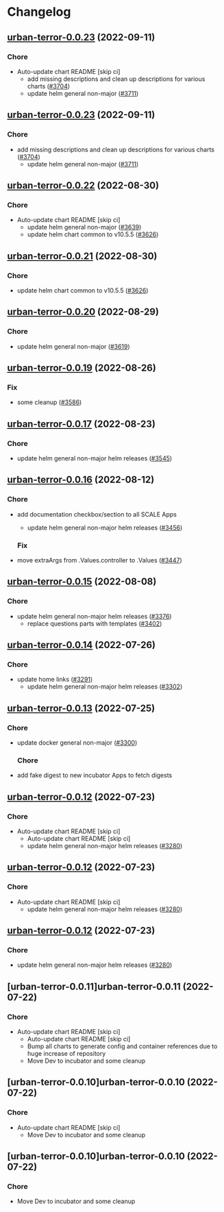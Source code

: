 # Changelog



## [urban-terror-0.0.23](https://github.com/truecharts/charts/compare/urban-terror-0.0.22...urban-terror-0.0.23) (2022-09-11)

### Chore

- Auto-update chart README [skip ci]
  - add missing descriptions and clean up descriptions for various charts ([#3704](https://github.com/truecharts/charts/issues/3704))
  - update helm general non-major ([#3711](https://github.com/truecharts/charts/issues/3711))




## [urban-terror-0.0.23](https://github.com/truecharts/charts/compare/urban-terror-0.0.22...urban-terror-0.0.23) (2022-09-11)

### Chore

- add missing descriptions and clean up descriptions for various charts ([#3704](https://github.com/truecharts/charts/issues/3704))
  - update helm general non-major ([#3711](https://github.com/truecharts/charts/issues/3711))




## [urban-terror-0.0.22](https://github.com/truecharts/charts/compare/urban-terror-0.0.20...urban-terror-0.0.22) (2022-08-30)

### Chore

- Auto-update chart README [skip ci]
  - update helm general non-major ([#3639](https://github.com/truecharts/charts/issues/3639))
  - update helm chart common to v10.5.5 ([#3626](https://github.com/truecharts/charts/issues/3626))




## [urban-terror-0.0.21](https://github.com/truecharts/charts/compare/urban-terror-0.0.20...urban-terror-0.0.21) (2022-08-30)

### Chore

- update helm chart common to v10.5.5 ([#3626](https://github.com/truecharts/charts/issues/3626))




## [urban-terror-0.0.20](https://github.com/truecharts/charts/compare/urban-terror-0.0.19...urban-terror-0.0.20) (2022-08-29)

### Chore

- update helm general non-major ([#3619](https://github.com/truecharts/charts/issues/3619))




## [urban-terror-0.0.19](https://github.com/truecharts/charts/compare/urban-terror-0.0.17...urban-terror-0.0.19) (2022-08-26)

### Fix

- some cleanup ([#3586](https://github.com/truecharts/charts/issues/3586))




## [urban-terror-0.0.17](https://github.com/truecharts/charts/compare/urban-terror-0.0.16...urban-terror-0.0.17) (2022-08-23)

### Chore

- update helm general non-major helm releases ([#3545](https://github.com/truecharts/charts/issues/3545))




## [urban-terror-0.0.16](https://github.com/truecharts/charts/compare/urban-terror-0.0.15...urban-terror-0.0.16) (2022-08-12)

### Chore

- add documentation checkbox/section to all SCALE Apps
  - update helm general non-major helm releases ([#3456](https://github.com/truecharts/charts/issues/3456))

  ### Fix

- move extraArgs from .Values.controller to .Values ([#3447](https://github.com/truecharts/charts/issues/3447))




## [urban-terror-0.0.15](https://github.com/truecharts/charts/compare/urban-terror-0.0.14...urban-terror-0.0.15) (2022-08-08)

### Chore

- update helm general non-major helm releases ([#3376](https://github.com/truecharts/charts/issues/3376))
  - replace questions parts with templates ([#3402](https://github.com/truecharts/charts/issues/3402))




## [urban-terror-0.0.14](https://github.com/truecharts/apps/compare/urban-terror-0.0.13...urban-terror-0.0.14) (2022-07-26)

### Chore

- update home links ([#3291](https://github.com/truecharts/apps/issues/3291))
  - update helm general non-major helm releases ([#3302](https://github.com/truecharts/apps/issues/3302))




## [urban-terror-0.0.13](https://github.com/truecharts/apps/compare/urban-terror-0.0.12...urban-terror-0.0.13) (2022-07-25)

### Chore

- update docker general non-major ([#3300](https://github.com/truecharts/apps/issues/3300))

  ### Chore

- add fake digest to new incubator Apps to fetch digests




## [urban-terror-0.0.12](https://github.com/truecharts/apps/compare/urban-terror-0.0.11...urban-terror-0.0.12) (2022-07-23)

### Chore

- Auto-update chart README [skip ci]
  - Auto-update chart README [skip ci]
  - update helm general non-major helm releases ([#3280](https://github.com/truecharts/apps/issues/3280))




## [urban-terror-0.0.12](https://github.com/truecharts/apps/compare/urban-terror-0.0.11...urban-terror-0.0.12) (2022-07-23)

### Chore

- Auto-update chart README [skip ci]
  - update helm general non-major helm releases ([#3280](https://github.com/truecharts/apps/issues/3280))




## [urban-terror-0.0.12](https://github.com/truecharts/apps/compare/urban-terror-0.0.11...urban-terror-0.0.12) (2022-07-23)

### Chore

- update helm general non-major helm releases ([#3280](https://github.com/truecharts/apps/issues/3280))




## [urban-terror-0.0.11]urban-terror-0.0.11 (2022-07-22)

### Chore

- Auto-update chart README [skip ci]
  - Auto-update chart README [skip ci]
  - Bump all charts to generate config and container references due to huge increase of repository
  - Move Dev to incubator and some cleanup




## [urban-terror-0.0.10]urban-terror-0.0.10 (2022-07-22)

### Chore

- Auto-update chart README [skip ci]
  - Move Dev to incubator and some cleanup




## [urban-terror-0.0.10]urban-terror-0.0.10 (2022-07-22)

### Chore

- Move Dev to incubator and some cleanup
